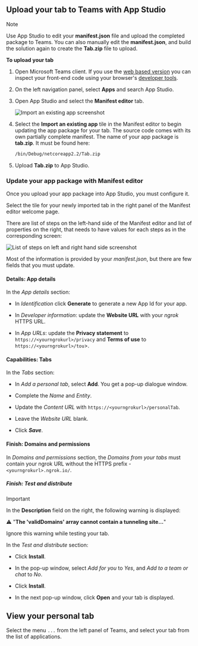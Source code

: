 ## Upload your tab to Teams with App Studio

>[!NOTE]
> Use App Studio to edit your **manifest.json** file and upload the completed package to Teams. You can also manually edit the **manifest.json**, and build the solution again to create the **Tab.zip** file to upload.

**To upload your tab**

1. Open Microsoft Teams client. If you use the [web based version](https://teams.microsoft.com) you can inspect your front-end code using your browser's [developer tools](~/tabs/how-to/developer-tools.md).

1. On the left navigation panel, select **Apps** and search App Studio.

1. Open App Studio and select the **Manifest editor** tab.

    ![Import an existing app screenshot](~/assets/images/tabs/Import-existing-tab.png)

1. Select the **Import an existing app** tile in the Manifest editor to begin updating the app package for your tab. The source code comes with its own partially complete manifest. The name of your app package is **tab.zip**. It must be found here:

    ```bash
    /bin/Debug/netcoreapp2.2/Tab.zip
    ```

1. Upload **Tab.zip** to App Studio.

### Update your app package with Manifest editor

Once you upload your app package into App Studio, you must configure it.

Select the tile for your newly imported tab in the right panel of the Manifest editor welcome page.

There are list of steps on the left-hand side of the Manifest editor and list of properties on the right, that needs to have values for each steps as in the corresponding screen:

![List of steps on left and right hand side screenshot](~/assets/images/tabs/Update-app-package-with-manifest-editor.png)

Most of the information is provided by your *manifest.json*, but there are few fields that you must update.

#### Details: App details

In the *App details* section:

* In *Identification* click **Generate** to generate a new App Id for your app.

* In *Developer information*: update the **Website URL** with your *ngrok* HTTPS URL.

* In *App URLs*: update the **Privacy statement** to `https://<yourngrokurl>/privacy` and **Terms of use** to `https://<yourngrokurl>/tou`>.

#### Capabilities: Tabs

In the *Tabs* section:

* In *Add a personal tab*, select **Add**. You get a pop-up dialogue window.

* Complete the *Name* and *Entity*.

* Update the *Content URL* with `https://<yourngrokurl>/personalTab`.

* Leave the *Website URL* blank.

* Click ***Save***.

#### Finish: Domains and permissions

In *Domains and permissions* section, the *Domains from your tabs* must contain your ngrok URL without the HTTPS prefix - `<yourngrokurl>.ngrok.io/`.

##### Finish: Test and distribute

>[!IMPORTANT]
>In the **Description** field on the right, the following warning is displayed:
>
>&#9888; "**The 'validDomains' array cannot contain a tunneling site...**"
>
>Ignore this warning while testing your tab.

In the *Test and distribute* section:

* Click **Install**.

* In the pop-up window, select *Add for you* to *Yes*, and *Add to a team or chat* to *No*.

* Click **Install**.

* In the next pop-up window, click **Open** and your tab is displayed.

## View your personal tab

Select the menu `...` from the left panel of Teams, and select your tab from the list of applications.